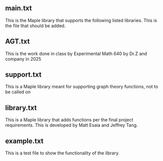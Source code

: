 ## main.txt
This is the Maple library that supports the following listed libraries. This is the file that should be added. 
## AGT.txt
This is the work done in class by Experimental Math 640 by Dr.Z and company in 2025
## support.txt
This is a Maple library meant for supporting graph theory functions, not to be called on
## library.txt
This is a Maple library that adds functions per the final project requirements. This is developed by Matt Esaia and Jeffrey Tang.  
## example.txt
This is a test file to show the functionality of the library. 
